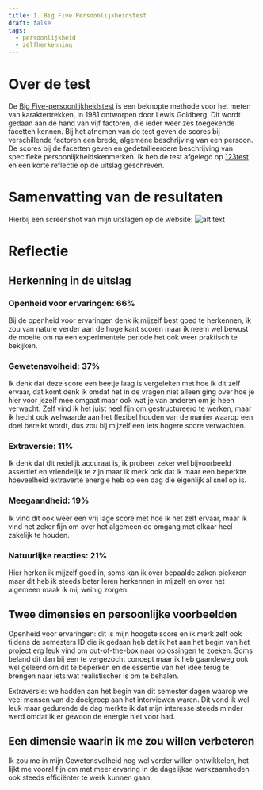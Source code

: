 ```yaml
---
title: 1. Big Five Persoonlijkheidstest
draft: false
tags:
  - persoonlijkheid
  - zelfherkenning
---
```

# Over de test
De [Big Five-persoonlijkheidstest](https://nl.wikipedia.org/wiki/Big_five_(persoonlijkheidstrekken)) is een beknopte methode voor het meten van karaktertrekken, in 1981 ontworpen door Lewis Goldberg. Dit wordt gedaan aan de hand van vijf factoren, die ieder weer zes toegekende facetten kennen.
Bij het afnemen van de test geven de scores bij verschillende factoren een brede, algemene beschrijving van een persoon. De scores bij de facetten geven en gedetailleerdere beschrijving van specifieke persoonlijkheidskenmerken.
Ik heb de test afgelegd op [123test](https://www.123test.com/nl/persoonlijkheidstest/) en een korte reflectie op de uitslag geschreven.

# Samenvatting van de resultaten
Hierbij een screenshot van mijn uitslagen op de website:
![alt text](https://i.imgur.com/J5HKqni.png)



# Reflectie
## Herkenning in de uitslag
### Openheid voor ervaringen: 66%
Bij de openheid voor ervaringen denk ik mijzelf best goed te herkennen, ik zou van nature verder aan de hoge kant scoren maar ik neem wel bewust de moeite om na een experimentele periode het ook weer praktisch te bekijken.
### Gewetensvolheid: 37%
Ik denk dat deze score een beetje laag is vergeleken met hoe ik dit zelf ervaar, dat komt denk ik omdat het in de vragen niet alleen ging over hoe je hier voor jezelf mee omgaat maar ook wat je van anderen om je heen verwacht. Zelf vind ik het juist heel fijn om gestructureerd te werken, maar ik hecht ook welwaarde aan het flexibel houden van de manier waarop een doel bereikt wordt, dus zou bij mijzelf een iets hogere score verwachten.
### Extraversie: 11%
Ik denk dat dit redelijk accuraat is, ik probeer zeker wel bijvoorbeeld assertief en vriendelijk te zijn maar ik merk ook dat ik maar een beperkte hoeveelheid extraverte energie heb op een dag die eigenlijk al snel op is.
### Meegaandheid: 19%
Ik vind dit ook weer een vrij lage score met hoe ik het zelf ervaar, maar ik vind het zeker fijn om over het algemeen de omgang met elkaar heel zakelijk te houden.
### Natuurlijke reacties: 21%
Hier herken ik mijzelf goed in, soms kan ik over bepaalde zaken piekeren maar dit heb ik steeds beter leren herkennen in mijzelf en over het algemeen maak ik mij weinig zorgen.

## Twee dimensies en persoonlijke voorbeelden
Openheid voor ervaringen: dit is mijn hoogste score en ik merk zelf ook tijdens de semesters ID die ik gedaan heb dat ik het aan het begin van het project erg leuk vind om out-of-the-box naar oplossingen te zoeken. Soms beland dit dan bij een te vergezocht concept maar ik heb gaandeweg ook wel geleerd om dit te beperken en de essentie van het idee terug te brengen naar iets wat realistischer is om te behalen.

Extraversie: we hadden aan het begin van dit semester dagen waarop we veel mensen van de doelgroep aan het interviewen waren. Dit vond ik wel leuk maar gedurende de dag merkte ik dat mijn interesse steeds minder werd omdat ik er gewoon de energie niet voor had.

## Een dimensie waarin ik me zou willen verbeteren
Ik zou me in mijn Gewetensvolheid nog wel verder willen ontwikkelen, het lijkt me vooral fijn om met meer ervaring in de dagelijkse werkzaamheden ook steeds efficiënter te werk kunnen gaan. 

